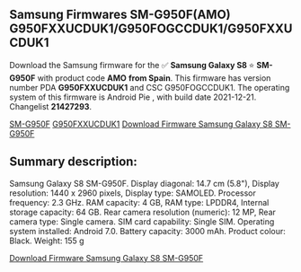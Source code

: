 <h2>Samsung Firmwares SM-G950F(AMO) G950FXXUCDUK1/G950FOGCCDUK1/G950FXXUCDUK1</h2>
Download the Samsung firmware for the ✅ <strong>Samsung Galaxy S8 </strong> ⭐ <strong>SM-G950F</strong> with product code <strong>AMO</strong> <strong> from Spain</strong>. This firmware has version number PDA <strong>G950FXXUCDUK1</strong> and CSC G950FOGCCDUK1. The operating system of this firmware is Android Pie , with build date 2021-12-21. Changelist <strong>21427293</strong>.

[SM-G950F](https://samfirm.shop/samsung/model/SM-G950F)
[G950FXXUCDUK1](https://samfirm.shop/samsung/pda/G950FXXUCDUK1)
[Download Firmware Samsung Galaxy S8 SM-G950F](https://samfirm.shop/samsung/firmware/484129)
<h2>Summary description:</h2>
<p>Samsung Galaxy S8 SM-G950F. Display diagonal: 14.7 cm (5.8"), Display resolution: 1440 x 2960 pixels, Display type: SAMOLED. Processor frequency: 2.3 GHz. RAM capacity: 4 GB, RAM type: LPDDR4, Internal storage capacity: 64 GB. Rear camera resolution (numeric): 12 MP, Rear camera type: Single camera. SIM card capability: Single SIM. Operating system installed: Android 7.0. Battery capacity: 3000 mAh. Product colour: Black. Weight: 155 g</p>


[Download Firmware Samsung Galaxy S8 SM-G950F](https://samfirm.shop/samsung/firmware/484129)
